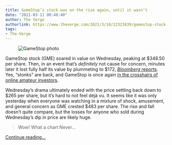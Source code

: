 ```yaml
---
title: GameStop’s stock was on the rise again, until it wasn’t
date: "2021-03-11 00:48:40"
author: The Verge
authorlink: https://www.theverge.com/2021/3/10/22323839/gamestop-stock-price-dramatic-rise-fall-stonks-return
tags:
- The-Verge
---
```

<figure>
      <img alt="GameStop photo" src="https://cdn.vox-cdn.com/thumbor/npqYaqrq8sMAUj8taytLLU1Ouyw=/2x0:998x664/1310x873/cdn.vox-cdn.com/uploads/chorus_image/image/68945712/gamestop-photo.0.jpg" />
    </figure>

  <p id="i7pWNZ">GameStop stock (GME) soared in value on Wednesday, peaking at $348.50 per share. Then, in an event that’s <em>definitely</em> not cause for concern, minutes later it lost fully half its value by plummeting to $172, <a href="https://www.bloomberg.com/news/articles/2021-03-10/gamestop-s-winning-streak-keeps-going-amid-cohen-shakeup-plan?sref=vuYGislZ"><em>Bloomberg </em>reports</a>.<em> </em>Yes, “stonks” are back, and GameStop is once again <a href="https://www.theverge.com/2021/1/22/22244900/game-stop-stock-halted-trading-volatility">in the crosshairs of online amateur investors</a>.</p>
<p id="B0TRQF">Wednesday’s drama ultimately ended with the price settling back down to $265 per share, but it’s hard to not feel déjà vu. It seems like it was only yesterday when everyone was watching in a mixture of shock, amusement, and general concern as GME crested $483 per share. The rise and fall doesn’t quite compare, but the losses for anyone who sold during Wednesday’s dip in price are likely huge.</p>
<div id="AsYDbk">
<blockquote class="twitter-tweet">
<p lang="en" dir="ltr">Wow! What a chart Never...</p>
</blockquote>
</div>
  <p>
    <a href="https://www.theverge.com/2021/3/10/22323839/gamestop-stock-price-dramatic-rise-fall-stonks-return">Continue reading&hellip;</a>
  </p>